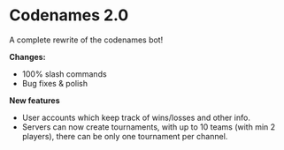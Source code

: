 
# Codenames 2.0

A complete rewrite of the codenames bot!

**Changes:**
- 100% slash commands
- Bug fixes & polish

**New features**
- User accounts which keep track of wins/losses and other info.
- Servers can now create tournaments, with up to 10 teams (with min 2 players), there can be only one tournament per channel. 